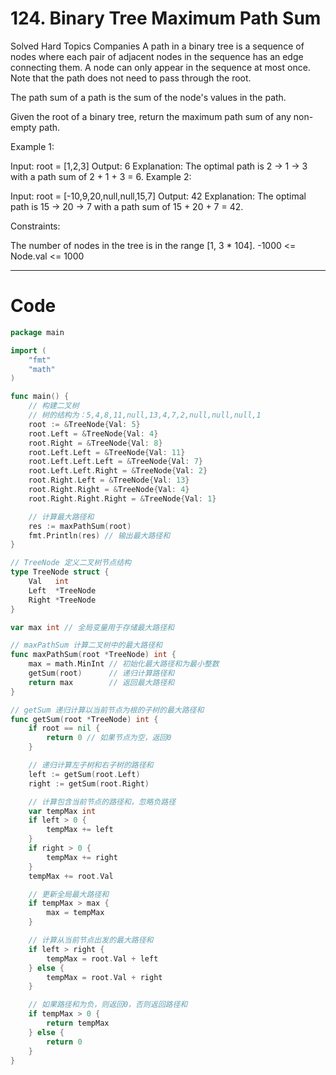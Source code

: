# 124. Binary Tree Maximum Path Sum
Solved
Hard
Topics
Companies
A path in a binary tree is a sequence of nodes where each pair of adjacent nodes in the sequence has an edge connecting them. A node can only appear in the sequence at most once. Note that the path does not need to pass through the root.

The path sum of a path is the sum of the node's values in the path.

Given the root of a binary tree, return the maximum path sum of any non-empty path. 

Example 1:

Input: root = [1,2,3]
Output: 6
Explanation: The optimal path is 2 -> 1 -> 3 with a path sum of 2 + 1 + 3 = 6.
Example 2:

Input: root = [-10,9,20,null,null,15,7]
Output: 42
Explanation: The optimal path is 15 -> 20 -> 7 with a path sum of 15 + 20 + 7 = 42.

Constraints:

The number of nodes in the tree is in the range [1, 3 * 104].
-1000 <= Node.val <= 1000

---
# Code
```go
package main

import (
	"fmt"
	"math"
)

func main() {
	// 构建二叉树
	// 树的结构为：5,4,8,11,null,13,4,7,2,null,null,null,1
	root := &TreeNode{Val: 5}
	root.Left = &TreeNode{Val: 4}
	root.Right = &TreeNode{Val: 8}
	root.Left.Left = &TreeNode{Val: 11}
	root.Left.Left.Left = &TreeNode{Val: 7}
	root.Left.Left.Right = &TreeNode{Val: 2}
	root.Right.Left = &TreeNode{Val: 13}
	root.Right.Right = &TreeNode{Val: 4}
	root.Right.Right.Right = &TreeNode{Val: 1}

	// 计算最大路径和
	res := maxPathSum(root)
	fmt.Println(res) // 输出最大路径和
}

// TreeNode 定义二叉树节点结构
type TreeNode struct {
	Val   int
	Left  *TreeNode
	Right *TreeNode
}

var max int // 全局变量用于存储最大路径和

// maxPathSum 计算二叉树中的最大路径和
func maxPathSum(root *TreeNode) int {
	max = math.MinInt // 初始化最大路径和为最小整数
	getSum(root)      // 递归计算路径和
	return max        // 返回最大路径和
}

// getSum 递归计算以当前节点为根的子树的最大路径和
func getSum(root *TreeNode) int {
	if root == nil {
		return 0 // 如果节点为空，返回0
	}

	// 递归计算左子树和右子树的路径和
	left := getSum(root.Left)
	right := getSum(root.Right)

	// 计算包含当前节点的路径和，忽略负路径
	var tempMax int
	if left > 0 {
		tempMax += left
	}
	if right > 0 {
		tempMax += right
	}
	tempMax += root.Val

	// 更新全局最大路径和
	if tempMax > max {
		max = tempMax
	}

	// 计算从当前节点出发的最大路径和
	if left > right {
		tempMax = root.Val + left
	} else {
		tempMax = root.Val + right
	}

	// 如果路径和为负，则返回0，否则返回路径和
	if tempMax > 0 {
		return tempMax
	} else {
		return 0
	}
}
```